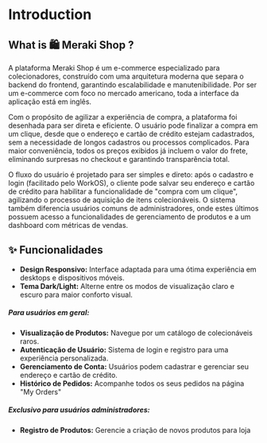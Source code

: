 # Introduction

## What is 🛍️ Meraki Shop ?

A plataforma Meraki Shop é um e-commerce especializado para colecionadores, construído com uma arquitetura moderna que separa o backend do frontend, garantindo escalabilidade e manutenibilidade. Por ser um e-commerce com foco no mercado americano, toda a interface da aplicação está em inglês.

Com o propósito de agilizar a experiência de compra, a plataforma foi desenhada para ser direta e eficiente. O usuário pode finalizar a compra em um clique, desde que o endereço e cartão de crédito estejam cadastrados, sem a necessidade de longos cadastros ou processos complicados. Para maior conveniência, todos os preços exibidos já incluem o valor do frete, eliminando surpresas no checkout e garantindo transparência total.

O fluxo do usuário é projetado para ser simples e direto: após o cadastro e login (facilitado pelo WorkOS), o cliente pode salvar seu endereço e cartão de crédito para habilitar a funcionalidade de "compra com um clique", agilizando o processo de aquisição de itens colecionáveis. O sistema também diferencia usuários comuns de administradores, onde estes últimos possuem acesso a funcionalidades de gerenciamento de produtos e a um dashboard com métricas de vendas.


## ✨ Funcionalidades

-   **Design Responsivo:** Interface adaptada para uma ótima experiência em desktops e dispositivos móveis.
-   **Tema Dark/Light:** Alterne entre os modos de visualização claro e escuro para maior conforto visual.

##### Para usuários em geral:

- **Visualização de Produtos:** Navegue por um catálogo de colecionáveis raros.
- **Autenticação de Usuário:** Sistema de login e registro para uma experiência personalizada.
- **Gerenciamento de Conta:** Usuários podem cadastrar e gerenciar seu endereço e cartão de crédito.
- **Histórico de Pedidos:** Acompanhe todos os seus pedidos na página "My Orders"

##### Exclusivo para usuários administradores:

- **Registro de Produtos:** Gerencie a criação de novos produtos para loja
